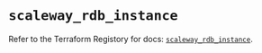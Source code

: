 # `scaleway_rdb_instance`

Refer to the Terraform Registory for docs: [`scaleway_rdb_instance`](https://registry.terraform.io/providers/scaleway/scaleway/2.28.0/docs/resources/rdb_instance).
